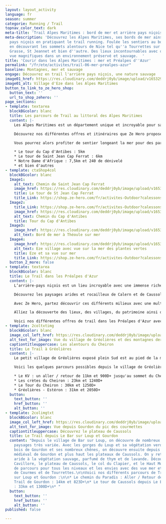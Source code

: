 ```yaml
---
layout: layout_activity
language: fr
season: summer
categorie: Running / Trail
topnav_color_text: dark
meta-title: 'Trail Alpes Maritimes : bord de mer et arrière pays niçois'
meta-description: 'Découvrez les Alpes Maritimes, ses bords de mer ainsi que l''arrière
  pays niçois en pratiquant le trail running. Foulée les sentiers au bord de la mer,
  en découvrant les sommets alentours de Nice tel qu''a Tourrettes sur Loup, Gourdon,
  Grasse, St Jeannet et bien d''autre. Des lieux incontournables avec des points de
  vue magnifiques dans un environnement préservé et sauvage.  '
title: 'Courir dans les Alpes Maritimes : mer et Préalpes d''Azur'
permalink: "/fr/ete/activites/trail-06-mer-prealpes-azur"
baseline: Montagnes, mer et sauvage
engage: Découvrez en trail l'arrière pays niçois, une nature sauvage
image01_href: https://res.cloudinary.com/deddrj0yb/image/upload/v1653296625/website/By%20Ze%20Hero%20Activity/remy-hellequin-SG3e16y_vfQ-unsplash.jpg
image01_alt: Village d'Eze dans les Alpes Maritimes
button_to_link_to_ze_hero_shop:
  button_text: ''
  url_to_shop_zehero: ''
page_sections:
- template: textarea
  blockBGcolor: blanc
  title: Les parcours de Trail au littoral des Alpes Maritimes
  content: |-
    Les Alpes Maritimes est un département unique et incroyable pour sa richesse environnemental Un lieu d'exception où les paysages sublimes se succèdent, où la végétation se diversifie d'étage en étage, où l'on peut admirer la mer depuis des sommets montagneux. On remarque une grande diversification de la nature, de son habitat, de sa faune et flore. C'est alors un lieu idéal pour fouler ses sentiers, ses chemins en pratiquant le trail. Rien de mieux que découvrir cet environnement en courant.

    Découvrez nos différentes offres et itinéraires que Ze Hero propose. Voici donc les différents tracés près du littoral que vous pourrez profiter pour un moment unique.

    Vous pourrez alors profiter de sentier longeant la mer pour des parcours sublimes tel que :

    * Le tour du Cap d'Antibes : 5km
    * Le tour de Saint Jean Cap Ferrat : 6km
    * Notre Dame d'Afrique : 7,5km et 240 de dénivelé
    * et bien d'autres
- template: ctaShop4col
  blockBGcolor: blanc
  Image1:
    alt_text: Chemin de Saint Jean Cap Ferrat
    image_href: https://res.cloudinary.com/deddrj0yb/image/upload/v1653296578/website/By%20Ze%20Hero%20Activity/romain-gal-0W-fADtvFuk-unsplash.jpg
    title: Le tour de St Jean Cap Ferrat
    title_Link: https://shop.ze-hero.com/fr/activites-Outdoor?calessonstype=all&catypegenderlistsummer=all&calessonsactivitytype=Trail&start-date=
  Image2:
    title_Link: https://shop.ze-hero.com/fr/activites-Outdoor?calessonstype=all&catypegenderlistsummer=all&calessonsactivitytype=Trail&start-date=
    image_href: https://res.cloudinary.com/deddrj0yb/image/upload/v1653298288/website/By%20Ze%20Hero%20Activity/IMG20210527150640.jpg
    alt_text: Chemin du Cap d'Antibes
    title: Tour du Cap d'Antibes
  Image3:
    image_href: https://res.cloudinary.com/deddrj0yb/image/upload/v1653298484/website/By%20Ze%20Hero%20Activity/IMG20210527191741.jpg
    alt_text: Bord de mer à Théoule sur mer
  Image4:
    image_href: https://res.cloudinary.com/deddrj0yb/image/upload/v1653296571/website/By%20Ze%20Hero%20Activity/lidija-jakovljevic-_zRsP2wzcew-unsplash.jpg
    alt_text: Eze village avec vue sur la mer des plantes vertes
    title: Eze et sa vue sur mer
    title_Link: https://shop.ze-hero.com/fr/activites-Outdoor?calessonstype=all&catypegenderlistsummer=all&calessonsactivitytype=Trail&start-date=
  button_2_more: false
- template: textarea
  blockBGcolor: blanc
  title: Le Trail dans les Préalpes d'Azur
  content: |-
    L’arrière-pays niçois est un lieu incroyable avec une immense richesse environnementale. Entre le littoral et le Mercantour, on se retrouve dans une nature variée, préservé et protégé avec un patrimoine d’exception. À 30mn de la mer débute les Préalpes d’Azur, des collines allant jusqu’à 1778m d’altitude avec le Mont Cheiron. On y trouve une nature sauvage, avec des plateaux calcaires aux odeurs de thym faisant penser aux garrigues. Mais c’est également une végétation verte et abondante dont on retrouve les rivières tel que le Loup, la Siagne, l’Estéron, la Cagne, la Gironde et la Lane. Les Préalpes d’Azur, c’est plonger dans des lieux d’exception au sein d’un patrimoine culturel protégé, avec un climat maritime et alpin.

    Découvrez les paysages arides et rocailleux de Calern et de Caussols, les différentes vallées, les gorges du loup et de la Siagne, les plaines et les forêts. Les Préalpes d'Azur c'est également 4 parcs naturels départementaux, des sommets tel que le Mont Vial, le Mont Cheiron, la montagne de l'Audibergue etc.

    Avec Ze Hero, partez découvrir ces différents milieux avec une multitude de parcours de trail. Découvrez nos différents parcours de trail dans les Préalpes d'Azur, encadrés par un professionnel de trail.

    Alliez la découverte des lieux, des villages, du patrimoine ainsi que de la performance en trail avec des connaissances physiques, technique et de gestion de course. Vivez également un moment agréable en groupe pour des sorties plus ludiques.

    Voici nos différentes offres de trail dans les Préalpes d'Azur avec Ze Hero :
- template: 2coltxtimg
  blockBGcolor: blanc
  image_col_left_href: https://res.cloudinary.com/deddrj0yb/image/upload/v1653295947/website/By%20Ze%20Hero%20Activity/jeremy-bezanger-YLkr1Y39XSk-unsplash.jpg
  alt_text_for_image: Vue du village de Gréolières et des montagnes derrieres
  captiontitleuppercase: Les alentours du Cheiron
  title: Le Trail à Gréolières
  content: |-
    Le petit village de Gréolières exposé plein Sud est au pied de la montagne du Cheiron. Vous découvrirez une crête sublime qui longe afin de redescendre sur le village de Coursegoules. Découvrez des sentiers techniques, de la forêt et des cailloux, des paysages sur le Mercantour et la mer. De l’autre côté de la crête du Cheiron, vous découvrirez la station de Gréolières les neiges.

    Voici les quelques parcours possibles depuis le village de Gréolières :

    * Le KV : un aller / retour de 11km et 900D+ jusqu'au sommet du Cheiron
    * Les crètes du Cheiron : 23km et 1240D+
    * Le Tour du Cheiron : 30km et 1250D+
    * Gréolières - Estéron : 31km et 2050D+
  button:
    text_button: ''
    href_button: ''
    alt_button: ''
- template: 2colimgtxt
  blockBGcolor: blanc
  image_col_left_href: https://res.cloudinary.com/deddrj0yb/image/upload/v1653295936/website/By%20Ze%20Hero%20Activity/guillaume-meurice-KaQ1XQ_DoCQ-unsplash.jpg
  alt_text_for_image: Vue depuis Gourdon du pic des courmettes
  captiontitleuppercase: Découvrez le plateau de Caussols
  title: Le Trail depuis Le Bar sur Loup et Gourdon
  content: "Depuis le village de Bar sur Loup, on découvre de nombreux sentiers aux
    paysages très variée. Avec les gorges du Loup et sa végétation verdoyante, au
    bois de Gourdon et ses nombreux chênes, on découvre ensuite depuis le village
    médiéval de Gourdon et plus haut les plateaux de Caussols. On y retrouve des plateaux
    aride à la végétation sauvage, parfumé de thym et de lavande. Découvrez le plateau
    Cavillore, le plateau de Caussols, le col du Clapier, et le Haut Montet. Une variété
    de parcours pour tous les niveaux et les envies avec des vue mer et sur les sommets
    de Courmes et de Tourrettes.\n\nVoici nos différents parcours de Trail à le Bar
    sur Loup et Gourdon :\n\n* Le chemin du Paradis : Aller / Retour de 5,3km et 500D+\n*
    Trail de Gourdon : 14km et 823D+\n* Le tour de Caussols depuis Le Bar sur Loup
    : 33km et 1300D+\n* "
  button:
    text_button: ''
    href_button: ''
    alt_button: ''
published: false

---
```

